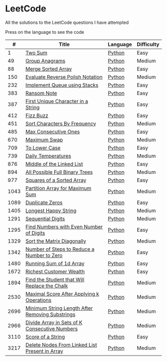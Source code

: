 # LeetCode
All the solutions to the LeetCode questions I have attempted

Press on the language to see the code

| # | Title | Language | Difficulty |
|---| ----- | -------- | ---------- |
|1|[Two Sum](https://leetcode.com/problems/two-sum/)|[Python](./Python%20Solutions/1-TwoSum.py)|Easy|
|49|[Group Anagrams](https://leetcode.com/problems/group-anagrams/)|[Python](./Python%20Solutions/49-GroupAnagrams.py)|Medium|
|88|[Merge Sorted Array](https://leetcode.com/problems/merge-sorted-array/)|[Python](./Python%20Solutions/88-MergeSortedArray.py)|Easy|
|150|[Evaluate Reverse Polish Notation](https://leetcode.com/problems/evaluate-reverse-polish-notation/)|[Python](./Python%20Solutions/150-EvaluateReversePolishNotation.py)|Medium|
|232|[Implement Queue using Stacks](https://leetcode.com/problems/implement-queue-using-stacks/)|[Python](./Python%20Solutions/232-QueueUsingStack.py)|Easy|
|383|[Ransom Note](https://leetcode.com/problems/ransom-note/)|[Python](./Python%20Solutions/383-RansomNote.py)|Easy|
|387|[First Unique Character in a String](https://leetcode.com/problems/first-unique-character-in-a-string/)|[Python](./Python%20Solutions/387-FirstUniqChar.py)|Easy|
|412|[Fizz Buzz](https://leetcode.com/problems/fizz-buzz/)|[Python](./Python%20Solutions/412-FizzBuzz.py)|Easy|
|451|[Sort Characters By Frequency](https://leetcode.com/problems/sort-characters-by-frequency/)|[Python](./Python%20Solutions/451-SortCharactersByFrequency.py)|Medium|
|485|[Max Consecutive Ones](https://leetcode.com/problems/max-consecutive-ones/)|[Python](./Python%20Solutions/485-MaxConsecutiveOnes.py)|Easy|
|670|[Maximum Swap](https://leetcode.com/problems/maximum-swap/)|[Python](./Python%20Solutions/670-MaximumSwap.py)|Medium|
|709|[To Lower Case](https://leetcode.com/problems/to-lower-case/)|[Python](./Python%20Solutions/709-ToLower)|Easy|
|739|[Daily Temperatures](https://leetcode.com/problems/daily-temperatures/)|[Python](./Python%20Solutions/739-DailyTemperature.py)|Medium|
|876|[Middle of the Linked List](https://leetcode.com/problems/middle-of-the-linked-list/)|[Python](./Python%20Solutions/876-MiddleOfLinkedList.py)|Easy|
|894|[All Possible Full Binary Trees](https://leetcode.com/problems/all-possible-full-binary-trees/)|[Python](./Python%20Solutions/894-AllPossibleFBT.py)|Medium|
|977|[Squares of a Sorted Array](https://leetcode.com/problems/squares-of-a-sorted-array/)|[Python](./Python%20Solutions/977-SquaresOfSortedArray.py)|Easy|
|1043|[Partition Array for Maximum Sum](https://leetcode.com/problems/partition-array-for-maximum-sum/)|[Python](./Python%20Solutions/1043-PartitionArrayforMaximumSum.py)|Medium|
|1089|[Duplicate Zeros](https://leetcode.com/problems/duplicate-zeros/)|[Python](./Python%20Solutions/1089-DuplicateZeros.py)|Easy|
|1405|[Longest Happy String](https://leetcode.com/problems/longest-happy-string/)|[Python](./Python%20Solutions/1405-LongestHappyString.py)|Medium|
|1291|[Sequential Digits](https://leetcode.com/problems/sequential-digits/)|[Python](./Python%20Solutions/1291-SequentialDigits.py)|Medium|
|1295|[Find Numbers with Even Number of Digits](https://leetcode.com/problems/find-numbers-with-even-number-of-digits/)|[Python](./Python%20Solutions/1295-NumberOfEvenDigits.py)|Easy|
|1329|[Sort the Matrix Diagonally](https://leetcode.com/problems/sort-the-matrix-diagonally/)|[Python](./Python%20Solutions/1329-SortMatrixDiagonally.py)|Medium|
|1342|[Number of Steps to Reduce a Number to Zero](https://leetcode.com/problems/number-of-steps-to-reduce-a-number-to-zero/)|[Python](./Python%20Solutions/1342-ReduceNumber.py)|Easy|
|1480|[Running Sum of 1d Array](https://leetcode.com/problems/running-sum-of-1d-array/)|[Python](./Python%20Solutions/1480-RunningSum.py)|Easy|
|1672|[Richest Customer Wealth](https://leetcode.com/problems/richest-customer-wealth/)|[Python](./Python%20Solutions/1672-RichestCustomer.py)|Easy|
|1894|[Find the Student that Will Replace the Chalk](https://leetcode.com/problems/find-the-student-that-will-replace-the-chalk/)|[Python](./Python%20Solutions/1894-ReplaceChalk.py)|Medium|
|2530|[Maximal Score After Applying k Operations](https://leetcode.com/problems/maximal-score-after-applying-k-operations/)|[Python](./Python%20Solutions/2530-MaximalScore.py)|Medium|
|2696|[Minimum String Length After Removing Substrings](https://leetcode.com/problems/minimum-string-length-after-removing-substrings/)|[Python](./Python%20Solutions/2696-MinimumStringLength.py)|Medium|
|2966|[Divide Array in Sets of K Consecutive Numbers](https://leetcode.com/problems/divide-array-in-sets-of-k-consecutive-numbers/)|[Python](./Python%20Solutions/2966-DivideArrayIntoArraysWithMaxDifference.py)|Medium|
|3110|[Score of a String](https://leetcode.com/problems/score-of-a-string/)|[Python](./Python%20Solutions/3110-ScoreOfString.py)|Easy|
|3217|[Delete Nodes From Linked List Present in Array](https://leetcode.com/problems/delete-nodes-from-linked-list-present-in-array/)|[Python](./Python%20Solutions/3217-DeleteNodesFromListInArray.py)|Medium|